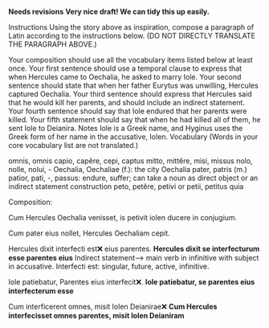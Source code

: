 **Needs revisions**
**Very nice draft!  We can tidy this up easily.**

Instructions
Using the story above as inspiration, compose a paragraph of Latin according to the instructions below. (DO NOT DIRECTLY TRANSLATE THE PARAGRAPH ABOVE.)

Your composition should use all the vocabulary items listed below at least once.
Your first sentence should use a temporal clause to express that when Hercules came to Oechalia, he asked to marry Iole.
Your second sentence should state that when her father Eurytus was unwilling, Hercules captured Oechalia.
Your third sentence should express that Hercules said that he would kill her parents, and should include an indirect statement.
Your fourth sentence should say that Iole endured that her parents were killed.
Your fifth statement should say that when he had killed all of them, he sent Iole to Deianira.
Notes
Iole is a Greek name, and Hyginus uses the Greek form of her name in the accusative, Iolen.
Vocabulary
(Words in your core vocabulary list are not translated.)

omnis, omnis
capio, capĕre, cepi, captus
mitto, mittĕre, misi, missus
nolo, nolle, nolui, -
Oechalia, Oechaliae (f.): the city Oechalia
pater, patris (m.)
patior, pati, -, passus: endure, suffer; can take a noun as direct object or an indirect statement construction
peto, petĕre, petivi or petii, petitus
quia

Composition:

Cum Hercules Oechalia venisset, is petivit iolen ducere in conjugium.

Cum pater eius nollet, Hercules Oechaliam cepit.

Hercules dixit interfecti est❌ eius parentes. **Hercules dixit se interfecturum esse parentes eius** Indirect statement--> main verb in infinitive with subject in accusative. Interfecti est: singular, future, active, infinitive. 

Iole patiebatur, Parentes eius interfecit❌. **Iole patiebatur, se parentes eius interfecterum esse**

Cum interficerent omnes, misit Iolen Deianirae❌ **Cum Hercules interfecisset omnes parentes, misit Iolen Deianiram**

